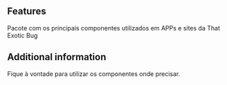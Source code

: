 ## Features

Pacote com os principais componentes utilizados em APPs e sites da That Exotic Bug

## Additional information

Fique à vontade para utilizar os componentes onde precisar.
